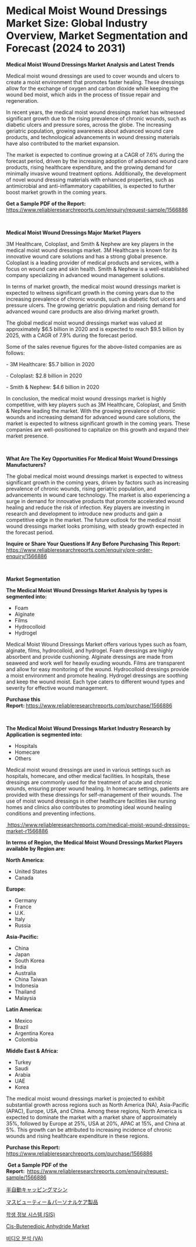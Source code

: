 <p><h1>Medical Moist Wound Dressings Market Size: Global Industry Overview, Market Segmentation and Forecast (2024 to 2031)</h1></p><p><strong>Medical Moist Wound Dressings Market Analysis and Latest Trends</strong></p>
<p><p>Medical moist wound dressings are used to cover wounds and ulcers to create a moist environment that promotes faster healing. These dressings allow for the exchange of oxygen and carbon dioxide while keeping the wound bed moist, which aids in the process of tissue repair and regeneration.</p><p>In recent years, the medical moist wound dressings market has witnessed significant growth due to the rising prevalence of chronic wounds, such as diabetic ulcers and pressure sores, across the globe. The increasing geriatric population, growing awareness about advanced wound care products, and technological advancements in wound dressing materials have also contributed to the market expansion.</p><p>The market is expected to continue growing at a CAGR of 7.6% during the forecast period, driven by the increasing adoption of advanced wound care products, rising healthcare expenditure, and the growing demand for minimally invasive wound treatment options. Additionally, the development of novel wound dressing materials with enhanced properties, such as antimicrobial and anti-inflammatory capabilities, is expected to further boost market growth in the coming years.</p></p>
<p><strong>Get a Sample PDF of the Report:&nbsp;</strong> <a href="https://www.reliableresearchreports.com/enquiry/request-sample/1566886">https://www.reliableresearchreports.com/enquiry/request-sample/1566886</a></p>
<p>&nbsp;</p>
<p><strong>Medical Moist Wound Dressings Major Market Players</strong></p>
<p><p>3M Healthcare, Coloplast, and Smith & Nephew are key players in the medical moist wound dressings market. 3M Healthcare is known for its innovative wound care solutions and has a strong global presence. Coloplast is a leading provider of medical products and services, with a focus on wound care and skin health. Smith & Nephew is a well-established company specializing in advanced wound management solutions.</p><p>In terms of market growth, the medical moist wound dressings market is expected to witness significant growth in the coming years due to the increasing prevalence of chronic wounds, such as diabetic foot ulcers and pressure ulcers. The growing geriatric population and rising demand for advanced wound care products are also driving market growth.</p><p>The global medical moist wound dressings market was valued at approximately $6.5 billion in 2020 and is expected to reach $9.5 billion by 2025, with a CAGR of 7.9% during the forecast period.</p><p>Some of the sales revenue figures for the above-listed companies are as follows:</p><p>- 3M Healthcare: $5.7 billion in 2020</p><p>- Coloplast: $2.8 billion in 2020</p><p>- Smith & Nephew: $4.6 billion in 2020</p><p>In conclusion, the medical moist wound dressings market is highly competitive, with key players such as 3M Healthcare, Coloplast, and Smith & Nephew leading the market. With the growing prevalence of chronic wounds and increasing demand for advanced wound care solutions, the market is expected to witness significant growth in the coming years. These companies are well-positioned to capitalize on this growth and expand their market presence.</p></p>
<p>&nbsp;</p>
<p><strong>What Are The Key Opportunities For Medical Moist Wound Dressings Manufacturers?</strong></p>
<p><p>The global medical moist wound dressings market is expected to witness significant growth in the coming years, driven by factors such as increasing prevalence of chronic wounds, rising geriatric population, and advancements in wound care technology. The market is also experiencing a surge in demand for innovative products that promote accelerated wound healing and reduce the risk of infection. Key players are investing in research and development to introduce new products and gain a competitive edge in the market. The future outlook for the medical moist wound dressings market looks promising, with steady growth expected in the forecast period.</p></p>
<p><strong>Inquire or Share Your Questions If Any Before Purchasing This Report:</strong> <a href="https://www.reliableresearchreports.com/enquiry/pre-order-enquiry/1566886">https://www.reliableresearchreports.com/enquiry/pre-order-enquiry/1566886</a></p>
<p>&nbsp;</p>
<p><strong>Market Segmentation</strong></p>
<p><strong>The Medical Moist Wound Dressings Market Analysis by types is segmented into:</strong></p>
<p><ul><li>Foam</li><li>Alginate</li><li>Films</li><li>Hydrocolloid</li><li>Hydrogel</li></ul></p>
<p><p>Medical Moist Wound Dressings Market offers various types such as foam, alginate, films, hydrocolloid, and hydrogel. Foam dressings are highly absorbent and provide cushioning. Alginate dressings are made from seaweed and work well for heavily exuding wounds. Films are transparent and allow for easy monitoring of the wound. Hydrocolloid dressings provide a moist environment and promote healing. Hydrogel dressings are soothing and keep the wound moist. Each type caters to different wound types and severity for effective wound management.</p></p>
<p><strong>Purchase this Report:&nbsp;</strong><a href="https://www.reliableresearchreports.com/purchase/1566886">https://www.reliableresearchreports.com/purchase/1566886</a></p>
<p>&nbsp;</p>
<p><strong>The Medical Moist Wound Dressings Market Industry Research by Application is segmented into:</strong></p>
<p><ul><li>Hospitals</li><li>Homecare</li><li>Others</li></ul></p>
<p><p>Medical moist wound dressings are used in various settings such as hospitals, homecare, and other medical facilities. In hospitals, these dressings are commonly used for the treatment of acute and chronic wounds, ensuring proper wound healing. In homecare settings, patients are provided with these dressings for self-management of their wounds. The use of moist wound dressings in other healthcare facilities like nursing homes and clinics also contributes to promoting ideal wound healing conditions and preventing infections.</p></p>
<p><a href="https://www.reliableresearchreports.com/medical-moist-wound-dressings-market-r1566886">&nbsp;https://www.reliableresearchreports.com/medical-moist-wound-dressings-market-r1566886</a></p>
<p><strong>In terms of Region, the Medical Moist Wound Dressings Market Players available by Region are:</strong></p>
<p>
    <p> <strong> North America: </strong>
        <ul>
            <li>United States</li>
            <li>Canada</li>
        </ul>
        </p> 
    <p> <strong> Europe: </strong>
        <ul>
            <li>Germany</li>
            <li>France</li>
            <li>U.K.</li>
            <li>Italy</li>
            <li>Russia</li>
        </ul>
        </p> 
    <p> <strong> Asia-Pacific: </strong>
        <ul>
            <li>China</li>
            <li>Japan</li>
            <li>South Korea</li>
            <li>India</li>
            <li>Australia</li>
            <li>China Taiwan</li>
            <li>Indonesia</li>
            <li>Thailand</li>
            <li>Malaysia</li>
        </ul>
        </p> 
    <p> <strong> Latin America: </strong>
        <ul>
            <li>Mexico</li>
            <li>Brazil</li>
            <li>Argentina Korea</li>
            <li>Colombia</li>
        </ul>
        </p> 
    <p> <strong> Middle East & Africa: </strong>
        <ul>
            <li>Turkey</li>
            <li>Saudi</li>
            <li>Arabia</li>
            <li>UAE</li>
            <li>Korea</li>
        </ul>
    </p>
    </p>
<p><p>The medical moist wound dressings market is projected to exhibit substantial growth across regions such as North America (NA), Asia-Pacific (APAC), Europe, USA, and China. Among these regions, North America is expected to dominate the market with a market share of approximately 35%, followed by Europe at 25%, USA at 20%, APAC at 15%, and China at 5%. This growth can be attributed to increasing incidence of chronic wounds and rising healthcare expenditure in these regions.</p></p>
<p><strong>Purchase this Report: </strong><a href="https://www.reliableresearchreports.com/purchase/1566886">https://www.reliableresearchreports.com/purchase/1566886</a></p>
<p>&nbsp;<strong>Get a Sample PDF of the Report:&nbsp;&nbsp;</strong><a href="https://www.reliableresearchreports.com/enquiry/request-sample/1566886">https://www.reliableresearchreports.com/enquiry/request-sample/1566886</a></p>
<p><strong></strong></p>
<p><p><a href="https://github.com/LizaHeller2023/Market-Research-Report-List-1/blob/main/483734191327.md">半自動キャッピングマシン</a></p><p><a href="https://medium.com/@kaydenjohns1964/%E5%A4%A7%E9%87%8F%E3%81%AE%E7%BE%8E%E5%AE%B9%E3%81%A8%E5%80%8B%E4%BA%BA%E3%81%AE%E3%82%B1%E3%82%A2%E8%A3%BD%E5%93%81%E5%B8%82%E5%A0%B4%E3%81%AE%E5%88%86%E6%9E%90-%E3%81%9D%E3%81%AEcagr-%E5%B8%82%E5%A0%B4%E3%82%BB%E3%82%B0%E3%83%A1%E3%83%B3%E3%83%86%E3%83%BC%E3%82%B7%E3%83%A7%E3%83%B3-%E3%81%8A%E3%82%88%E3%81%B3%E3%82%B0%E3%83%AD%E3%83%BC%E3%83%90%E3%83%AB%E6%A5%AD%E7%95%8C%E6%A6%82%E8%A6%81-ebd55d8736fb">マスビューティー＆パーソナルケア製品</a></p><p><a href="https://github.com/Hubertstyenger6685/Market-Research-Report-List-1/blob/main/437233284709.md">학생 정보 시스템 (SIS)</a></p><p><a href="https://github.com/guneycigdem35/Market-Research-Report-List-3/blob/main/cis-butenedioic-anhydride-market.md">Cis-Butenedioic Anhydride Market</a></p><p><a href="https://github.com/hxzi07639916/Market-Research-Report-List-2/blob/main/325080584708.md">비디오 분석 (VA)</a></p></p>